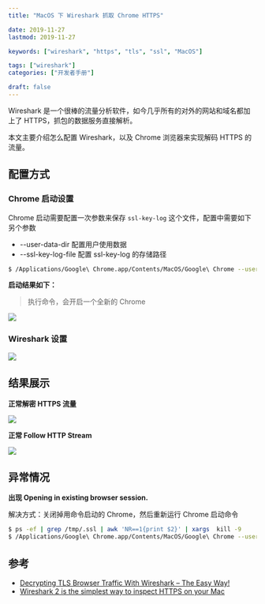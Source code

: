 ```yaml
---
title: "MacOS 下 Wireshark 抓取 Chrome HTTPS"

date: 2019-11-27
lastmod: 2019-11-27

keywords: ["wireshark", "https", "tls", "ssl", "MacOS"]

tags: ["wireshark"]
categories: ["开发者手册"]

draft: false
---
```


Wireshark 是一个很棒的流量分析软件，如今几乎所有的对外的网站和域名都加上了 HTTPS，抓包的数据服务直接解析。

本文主要介绍怎么配置 Wireshark，以及 Chrome 浏览器来实现解码 HTTPS 的流量。

<!--more-->

## 配置方式

### Chrome 启动设置

Chrome 启动需要配置一次参数来保存 `ssl-key-log` 这个文件，配置中需要如下另个参数

- --user-data-dir 配置用户使用数据
- --ssl-key-log-file 配置 ssl-key-log 的存储路径

```bash
$ /Applications/Google\ Chrome.app/Contents/MacOS/Google\ Chrome --user-data-dir=/tmp/chrome --ssl-key-log-file=/tmp/.ssl-key.log
```

**启动结果如下：**

> 执行命令，会开启一个全新的 Chrome

![](https://static.cizel.cn/2019-11-27-15748490692512.jpg)


### Wireshark 设置

![](https://static.cizel.cn/2019-11-27-15748488327759.jpg)


## 结果展示

**正常解密 HTTPS 流量**

![](https://static.cizel.cn/2019-11-27-15748498342338.jpg)

**正常 Follow HTTP Stream**

![](https://static.cizel.cn/2019-11-27-15748500223129.jpg)

## 异常情况

**出现 Opening in existing browser session.**

解决方式：关闭掉用命令启动的 Chrome，然后重新运行 Chrome 启动命令

```bash
$ ps -ef | grep /tmp/.ssl | awk 'NR==1{print $2}' | xargs  kill -9
$ /Applications/Google\ Chrome.app/Contents/MacOS/Google\ Chrome --user-data-dir=/tmp/chrome --ssl-key-log-file=/tmp/.ssl-key.log
```

## 参考

- [Decrypting TLS Browser Traffic With Wireshark – The Easy Way!](https://redflagsecurity.net/2019/03/10/decrypting-tls-wireshark/)
- [Wireshark 2 is the simplest way to inspect HTTPS on your Mac](https://certsimple.com/blog/ssl-wireshark-mac-osx)


